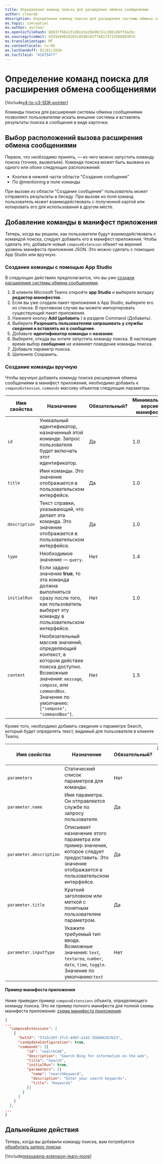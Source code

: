 ```yaml
---
title: Определение команд поиска для расширения обмена сообщениями
author: clearab
description: Определение команд поиска для расширения системы обмена сообщениями для приложений Microsoft Teams.
ms.topic: conceptual
ms.author: anclear
ms.openlocfilehash: b6837fb8a131d8ce3e2bbd0c51c2861dbffda2bc
ms.sourcegitcommit: 4329a94918263c85d6c65ff401f571556b80307b
ms.translationtype: MT
ms.contentlocale: ru-RU
ms.lasthandoff: 02/01/2020
ms.locfileid: "41675477"
---
```

# <a name="define-messaging-extension-search-commands"></a>Определение команд поиска для расширения обмена сообщениями

[!include[v4-to-v3-SDK-pointer](~/includes/v4-to-v3-pointer-me.md)]

Команды поиска для расширения системы обмена сообщениями позволяют пользователям искать внешние системы и вставлять результаты поиска в сообщения в виде карточки.

## <a name="choose-messaging-extension-invoke-locations"></a>Выбор расположений вызова расширения обмена сообщениями

Первое, что необходимо принять, — из чего можно запустить команду поиска (точнее, *вызвать*ее). Команда поиска может быть вызвана из одного или обоих следующих расположений:

* Кнопки в нижней части области "Создание сообщения"
* По @mentioning в поле команды

При вызове из области "Создание сообщения" пользователь может отправлять результаты в беседу. При вызове из поля команд пользователь может взаимодействовать с полученной картой или копировать его для использования в другом месте.

## <a name="add-the-command-to-your-app-manifest"></a>Добавление команды в манифест приложения

Теперь, когда вы решили, как пользователи будут взаимодействовать с командой поиска, следует добавить его в манифест приложения. Чтобы сделать это, добавьте новый `composeExtension` объект на верхний уровень манифеста приложения JSON. Это можно сделать с помощью App Studio или вручную.

### <a name="create-a-command-using-app-studio"></a>Создание команды с помощью App Studio

В следующих действиях предполагается, что вы уже [создали расширение системы обмена сообщениями](~/messaging-extensions/how-to/create-messaging-extension.md).

1. В клиенте Microsoft Teams откройте **app Studio** и выберите вкладку **редактор манифестов** .
2. Если вы уже создали пакет приложения в App Studio, выберите его из списка. В противном случае вы можете импортировать существующий пакет приложения.
3. Нажмите кнопку **Add (добавить** ) в разделе Command (Добавить).
4. Выберите **Разрешить пользователям запрашивать у службы сведения и вставлять их в сообщение**.
5. Добавьте **идентификатор команды** и **название**.
6. Выберите, откуда вы хотите запустить команду поиска. В настоящее время выбор **сообщения** не изменяет поведение команды поиска.
7. Добавьте параметр поиска.
8. Щелкните Сохранить.

### <a name="manually-create-a-command"></a>Создание команды вручную

Чтобы вручную добавить команду поиска расширения обмена сообщениями в манифест приложения, необходимо добавить к `composeExtension.commands` массиву объектов следующие параметры.

| Имя свойства | Назначение | Обязательный? | Минимальная версия манифеста |
|---|---|---|---|
| `id` | Уникальный идентификатор, назначенный этой команде. Запрос пользователя будет включать этот идентификатор. | Да | 1.0 |
| `title` | Имя команды. Это значение отображается в пользовательском интерфейсе. | Да | 1.0 |
| `description` | Текст справки, указывающий, что делает эта команда. Это значение отображается в пользовательском интерфейсе. | Да | 1.0 |
| `type` | Необходимое значение — `query`. | Нет | 1.4 |
|`initialRun` | Если задано значение **true**, то эта команда должна выполняться сразу после того, как пользователь выберет эту команду в пользовательском интерфейсе. | Нет | 1.0 |
| `context` | Необязательный массив значений, определяющий контекст, в котором действие поиска доступно. Возможные значения: `message`, `compose`, или `commandBox`. Значение по умолчанию: `["compose", "commandBox"]`. | Нет | 1.5 |

Кроме того, необходимо добавить сведения о параметре Search, который будет определять текст, видимый для пользователя в клиенте Teams.

| Имя свойства | Назначение | Обязательный? | Минимальная версия манифеста |
|---|---|---|---|
| `parameters` | Статический список параметров для команды. | Нет | 1.0 |
| `parameter.name` | Имя параметра. Он отправляется службе по запросу пользователя. | Да | 1.0 |
| `parameter.description` | Описывает назначение этого параметра или пример значения, которое следует предоставить. Это значение отображается в пользовательском интерфейсе. | Да | 1.0 |
| `parameter.title` | Краткий заголовком или меткой с понятным пользователем параметром. | Да | 1.0 |
| `parameter.inputType` | Укажите требуемый тип ввода. Возможные значения: `text`, `textarea`, `number`, `date`, `time`, `toggle`. Значение по умолчанию:`text` | Нет | 1.4 |

#### <a name="app-manifest-example"></a>Пример манифеста приложения

Ниже приведен пример `composeExtensions` объекта, определяющего команду поиска. Это не пример полного манифеста для полной схемы манифеста приложения: [схема манифеста приложения](~/resources/schema/manifest-schema.md).

```json
{
...
  "composeExtensions": [
    {
      "botId": "57a3c29f-1fc5-4d97-a142-35bb662b7b23",
      "canUpdateConfiguration": true,
      "commands": [{
          "id": "searchCmd",
          "description": "Search Bing for information on the web",
          "title": "Search",
          "initialRun": true,
          "parameters": [{
            "name": "searchKeyword",
            "description": "Enter your search keywords",
            "title": "Keywords"
          }]
        }
      ]
    }
  ],
...
}
```

## <a name="next-steps"></a>Дальнейшие действия

Теперь, когда вы добавили команду поиска, вам потребуется [обработать запрос поиска](~/messaging-extensions/how-to/search-commands/respond-to-search.md).

[!include[messaging-extension-learn-more](~/includes/messaging-extensions/learn-more.md)]
